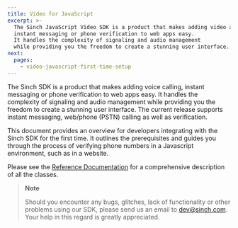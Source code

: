 ```yaml
---
title: Video for JavaScript
excerpt: >-
  The Sinch JavaScript Video SDK is a product that makes adding video and voice calling,
  instant messaging or phone verification to web apps easy.
  It handles the complexity of signaling and audio management
  while providing you the freedom to create a stunning user interface.
next:
  pages:
    - video-javascript-first-time-setup
---
```

The Sinch SDK is a product that makes adding voice calling, instant messaging or phone verification to web apps easy. It handles the complexity of signaling and audio management while providing you the freedom to create a stunning user interface. The current release supports instant messaging, web/phone (PSTN) calling as well as verification.

This document provides an overview for developers integrating with the Sinch SDK for the first time. It outlines the prerequisites and guides you through the process of verifying phone numbers in a Javascript environment, such as in a website.

Please see the [Reference Documentation](http://www.sinch.com/docs/javascript/reference/) for a comprehensive description of all the classes.

> **Note**    
>
> Should you encounter any bugs, glitches, lack of functionality or other problems using our SDK, please send us an email to <dev@sinch.com>. Your help in this regard is greatly appreciated.
